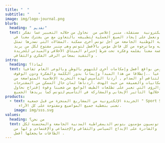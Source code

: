 ```yaml
---
title: "  "
subtitle: "    "
image: img/logo-journal.png
blurb:
  heading: " تقديم"
  text: جريدة إلكترونية  مستقلة، منبر إعلامي من  نحاول من خلاله التعبير عما نفكر
    فيه ونعمل على إيجاد الصيغ العملية لتطبيقه بالتعاون مع من يشترك معنا في
    الرؤية الوطنية الجامعة من أجل تونس أخرى ممكنة .المقالات التي نصدرها تمثل
    مانفكر فيه ومانرجوه من كل فاعل مؤمن بالأفضل لتونس وهى منبر مفتوح لكل من يريد
    المساهمة معنا بقلمه وفكره تحت شرط إحترام الميثاق الأخلاقي والمبدئي للجريدة
    والتقيد بمعاني الرقى الفكري والثقافي .
intro:
  heading: لماذا؟
  text: لأننا نؤمن بواقع أفضل وإمكامات أخرى للنهوض بالوطن وبالوعى العام ثقافيا
    وإجتماعيا ..إنطلاقا من هذا المبدأ وإيمانا بدور الكلمة والفكرة ودون الوقوف
    على خط التنافس أو الصدام , أردنا التأسيس لهذه التجربة الإعلامية المتواضعة من
    حيث الإمكانيات والعميقة من حيث الهدف .أردناها لسان حال الممكن من المقترحات
    والحلول والرؤى التي تعبر على تطلعات الطيف الواسع من شعبنا وقوة إقتراح نحاول
    من خلالها التأثير الإيجابي والمشاركة في التأسيس لتونس كما يريدها الجميع.
products:
  - text: الجريدة الإلكترونية من المشاريع المنجزة من قبل جمعية " Sport Sans Scores "
      تعنى بتغطية جميع المواضيع ومفتوحة على كل الآراء.
    image: img/sss.svg
values:
  heading: من نحن؟
  text: مواطنون تونسيون مؤمنون بتونس الديمقراطية المدنية الجامعة والمحتضنة لكل
    طاقاتها والقادرة على الإبداع السياسي والثقافي والإجتماعي والإقتصادي و لها من
    الطاقات مايجعلها أفضل .
---
```

